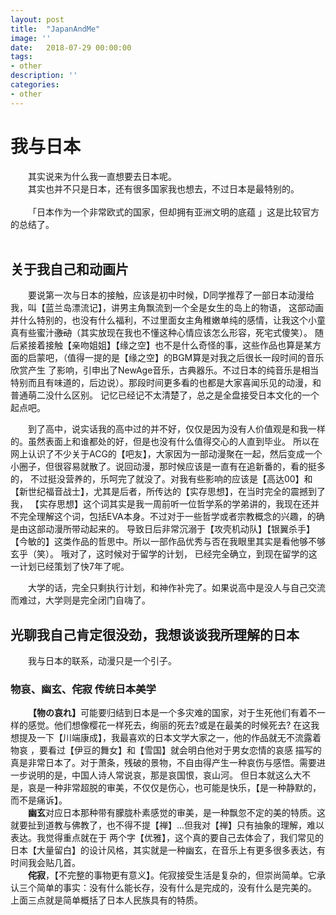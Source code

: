 ```yaml
---
layout: post
title:  "JapanAndMe"
image: ''
date:   2018-07-29 00:00:00
tags:
- other
description: ''
categories:
- other 
---
```

# 我与日本
&emsp;&emsp;其实说来为什么我一直想要去日本呢。  
&emsp;&emsp;其实也并不只是日本，还有很多国家我也想去，不过日本是最特别的。  
</br>
&emsp;&emsp;「日本作为一个非常欧式的国家，但却拥有亚洲文明的底蕴 」这是比较官方的总结了。 </br>
</br>
## 关于我自己和动画片
&emsp;&emsp;要说第一次与日本的接触，应该是初中时候，D同学推荐了一部日本动漫给我，叫【蓝兰岛漂流记】，讲男主角飘流到一个全是女生的岛上的物语，
这部动画并什么特别的，也没有什么福利，不过里面女主角稚嫩单纯的感情，让我这个小童真有些蜜汁<del>激动</del>（其实放现在我也不懂这种心情应该怎么形容，死宅式傻笑）。
随后紧接着接触【亲吻姐姐】【缘之空】也不是什么奇怪的事，这些作品也算是某方面的启蒙吧，（值得一提的是【缘之空】的BGM算是对我之后很长一段时间的音乐欣赏产生
了影响，引申出了NewAge音乐，古典器乐。不过日本的纯音乐是相当特别而且有味道的，后边说）。那段时间更多看的也都是大家喜闻乐见的动漫，和普通萌二没什么区别。
记忆已经记不太清楚了，总之是全盘接受日本文化的一个起点吧。  

&emsp;&emsp;到了高中，说实话我的高中过的并不好，仅仅是因为没有人价值观是和我一样的。虽然表面上和谁都处的好，但是也没有什么值得交心的人直到毕业。
所以在网上认识了不少关于ACG的【吧友】，大家因为一部动漫聚在一起，然后变成一个小圈子，但很容易就散了。说回动漫，那时候应该是一直有在追新番的，看的挺多的，
不过挺没营养的，乐呵完了就没了。对我有些影响的应该是【高达00】和【新世纪福音战士】，尤其是后者，所传达的【实存思想】，在当时完全的震撼到了我，
【实存思想】这个词其实是我一周前听一位哲学系的学弟讲的，我现在还并不完全理解这个词，包括EVA本身。不过对于一些哲学或者宗教概念的兴趣，的确是由这部动漫所带动起来的。
导致日后非常沉溺于【攻壳机动队】【银翼杀手】【今敏的】这类作品的哲思中。所以一部作品优秀与否在我眼里其实是看他够不够玄乎（笑）。 哦对了，这时候对于留学的计划，
已经完全确立，到现在留学的这一计划已经策划了快7年了呢。  

&emsp;&emsp;大学的话，完全只剩执行计划，和神作补完了。如果说高中是没人与自己交流而难过，大学则是完全闭门自嗨了。  

## 光聊我自己肯定很没劲，我想谈谈我所理解的日本
&emsp;&emsp;我与日本的联系，动漫只是一个引子。
### 物哀、幽玄、侘寂 传统日本美学
&emsp;&emsp;<b>【物の哀れ】</b>可能要归结到日本是一个多灾难的国家，对于生死他们有着不一样的感觉。他们想像樱花一样死去，绚丽的死去?或是在最美的时候死去? 
在这我想提及一下【川端康成】，我最喜欢的日本文学大家之一，他的作品就无不流露着 物哀 ，要看过【伊豆的舞女】和【雪国】就会明白他对于男女恋情的哀感
描写的真是非常日本了。对于萧条，残破的景物，不自由得产生一种哀伤与感悟。需要进一步说明的是，中国人诗人常说哀，那是哀国恨，哀山河。
但日本就这么大不是，哀是一种非常超脱的审美，不仅仅是伤心，也可能是快乐，【是一种静默的，而不是痛诉】。  
&emsp;&emsp;<b>幽玄</b>对应日本那种带有朦胧朴素感觉的审美，是一种飘忽不定的美的特质。这就要扯到道教与佛教了，也不得不提【禅】...但我对【禅】只有抽象的理解，难以表达。我觉得重点就在于
两个字【优雅】，这个真的要自己去体会了，我们常见的日本【大量留白】的设计风格，其实就是一种幽玄，在音乐上有更多很多表达，有时间我会贴几首。  
&emsp;&emsp;<b>侘寂</b>，【不完整的事物更有意义】。侘寂接受生活是复杂的，但崇尚简单。它承认三个简单的事实：没有什么能长存，没有什么是完成的，没有什么是完美的。  
上面三点就是简单概括了日本人民族具有的特质。  



